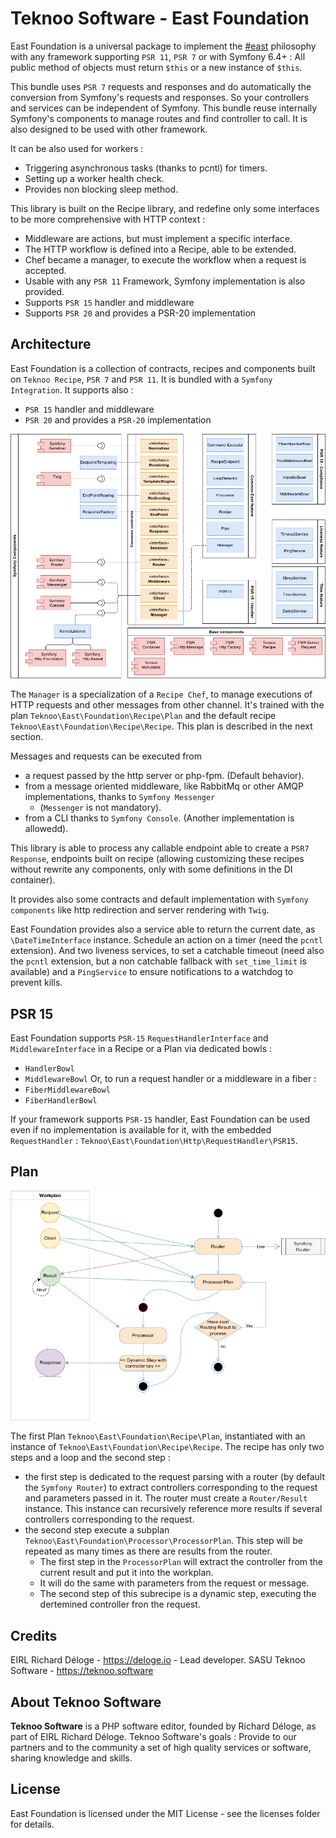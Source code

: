 Teknoo Software - East Foundation
=================================

East Foundation is a universal package to implement the [#east](http://blog.est.voyage/phpTour2015/) philosophy with
any framework supporting `PSR 11`, `PSR 7` or with Symfony 6.4+ : All public method of objects must return `$this` or a
new instance of `$this`.

This bundle uses `PSR 7` requests and responses and do automatically the conversion from Symfony's requests and responses.
So your controllers and services can be independent of Symfony. This bundle reuse internally Symfony's components
to manage routes and find controller to call. It is also designed to be used with other framework.

It can be also used for workers :
* Triggering asynchronous tasks (thanks to pcntl) for timers.
* Setting up a worker health check.
* Provides non blocking sleep method.

This library is built on the Recipe library, and redefine only some interfaces to be more comprehensive with HTTP
context :
* Middleware are actions, but must implement a specific interface.
* The HTTP workflow is defined into a Recipe, able to be extended.
* Chef became a manager, to execute the workflow when a request is accepted.
* Usable with any `PSR 11` Framework, Symfony implementation is also provided.
* Supports `PSR 15` handler and middleware
* Supports `PSR 20` and provides a PSR-20 implementation

Architecture
------------
East Foundation is a collection of contracts, recipes and components built on `Teknoo Recipe`, `PSR 7` and `PSR 11`.
It is bundled with a `Symfony Integration`.
It supports also :
* `PSR 15` handler and middleware
* `PSR 20` and provides a `PSR-20` implementation

![Architecture](architecture.png)

The `Manager` is a specialization of a `Recipe Chef`, to manage executions of HTTP requests and other messages from 
other channel. It's trained with the plan `Teknoo\East\Foundation\Recipe\Plan` and the default recipe 
`Teknoo\East\Foundation\Recipe\Recipe`. This plan is described in the next section.

Messages and requests can be executed from
- a request passed by the http server or php-fpm. (Default behavior).
- from a message oriented middleware, like RabbitMq or other AMQP implementations, thanks to `Symfony Messenger` 
  - (`Messenger` is not mandatory).
- from a CLI thanks to `Symfony Console`. (Another implementation is allowedd).

This library is able to process any callable endpoint able to create a `PSR7 Response`, endpoints built on recipe
(allowing customizing these recipes without rewrite any components, only with some definitions in the DI container).

It provides also some contracts and default implementation with `Symfony components` like http redirection and server
rendering with `Twig`.

East Foundation provides also a service able to return the current date, as `\DateTimeInterface` instance. Schedule an
action on a timer (need the `pcntl` extension). And two liveness services, to set a catchable timeout (need also the 
`pcntl` extension, but a non catchable fallback with `set_time_limit` is available) and a `PingService` to ensure 
notifications to a watchdog to prevent kills.

PSR 15
------
East Foundation supports `PSR-15` `RequestHandlerInterface` and `MiddlewareInterface` in a Recipe or a Plan via 
dedicated bowls :
- `HandlerBowl`
- `MiddlewareBowl`
Or, to run a request handler or a middleware in a fiber :
- `FiberMiddlewareBowl`
- `FiberHandlerBowl`

If your framework supports `PSR-15` handler, East Foundation can be used even if no implementation is available for it,
with the embedded `RequestHandler` : `Teknoo\East\Foundation\Http\RequestHandler\PSR15`.

Plan
--------

![Main plans](recipe.png)

The first Plan `Teknoo\East\Foundation\Recipe\Plan`, instantiated with an instance of 
`Teknoo\East\Foundation\Recipe\Recipe`. The recipe has only two steps and a loop and the second step :

* the first step is dedicated to the request parsing with a router (by default the `Symfony Router`) to extract
  controllers corresponding to the request and parameters passed in it. The router must create a `Router/Result` 
  instance. This instance can recursively reference more results if several controllers corresponding to the request.
* the second step execute a subplan `Teknoo\East\Foundation\Processor\ProcessorPlan`. This step will be 
  repeated as many times as there are results from the router.
  * The first step in the `ProcessorPlan` will extract the controller from the current result and put it into the
    workplan.
  * It will do the same with parameters from the request or message.
  * The second step of this subrecipe is a dynamic step, executing the dertemined controller fron the request.

Credits
-------
EIRL Richard Déloge - <https://deloge.io> - Lead developer.
SASU Teknoo Software - <https://teknoo.software>

About Teknoo Software
---------------------
**Teknoo Software** is a PHP software editor, founded by Richard Déloge, as part of EIRL Richard Déloge.
Teknoo Software's goals : Provide to our partners and to the community a set of high quality services or software,
sharing knowledge and skills.

License
-------
East Foundation is licensed under the MIT License - see the licenses folder for details.
